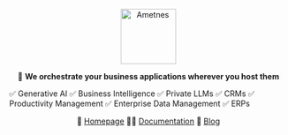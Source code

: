 <p align="center">
  <img height="100" src="" alt="Ametnes" title="Ametnes">
</p>

<p align="center">
   👋 <b>We orchestrate your business applications wherever you host them</b> <br>

 ✅ Generative AI ✅  Business Intelligence ✅  Private LLMs ✅  CRMs ✅  Productivity Management ✅  Enterprise Data Management ✅  ERPs
<br/>

<p align="center">
🏡 <a href="https://cloud.ametnes.com">Homepage</a>
👩‍💻 <a href="https://cloud.ametnes.com/docs/">Documentation</a>
🍿 <a href="https://qdrant.to/cloud">Blog</a>

</p>
